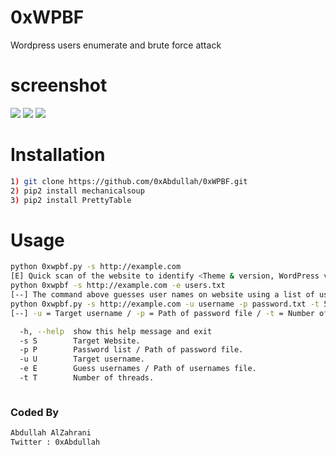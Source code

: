 # 0xWPBF
Wordpress users enumerate and brute force attack
# screenshot
![](https://raw.githubusercontent.com/0xAbdullah/0xWPBF/master/screenshot/Screenshot1.png)
![](https://raw.githubusercontent.com/0xAbdullah/0xWPBF/master/screenshot/Screenshot2.png)
![](https://raw.githubusercontent.com/0xAbdullah/0xWPBF/master/screenshot/Screenshot3.png)
# Installation
```bash
1) git clone https://github.com/0xAbdullah/0xWPBF.git
2) pip2 install mechanicalsoup
3) pip2 install PrettyTable
```
# Usage
```bash
python 0xwpbf.py -s http://example.com
[E] Quick scan of the website to identify <Theme & version, WordPress version, Plugins & version, Scanning for Files and Directories, active user>
python 0xwpbf -s http://example.com -e users.txt
[--] The command above guesses user names on website using a list of usernames
python 0xwpbf.py -s http://example.com -u username -p password.txt -t 5
[--] -u = Target username / -p = Path of password file / -t = Number of threads

  -h, --help  show this help message and exit
  -s S        Target Website.
  -p P        Password list / Path of password file.
  -u U        Target username.
  -e E        Guess usernames / Path of usernames file.
  -t T        Number of threads.



```
### Coded By
```bash
Abdullah AlZahrani
Twitter : 0xAbdullah
```
